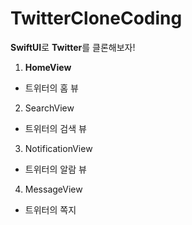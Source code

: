 # TwitterCloneCoding
**SwiftUI**로 **Twitter**를 클론해보자!

1. **HomeView**
 - 트위터의 홈 뷰

2. SearchView
 - 트위터의 검색 뷰

3. NotificationView
 - 트위터의 알람 뷰
 
 
4. MessageView
 - 트위터의 쪽지
 


